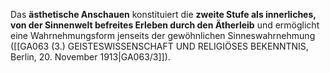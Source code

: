 
Das **ästhetische Anschauen** konstituiert die **zweite Stufe als innerliches, von der Sinnenwelt befreites Erleben durch den Ätherleib** und ermöglicht eine Wahrnehmungsform jenseits der gewöhnlichen Sinneswahrnehmung ([[GA063 (3.) GEISTESWISSENSCHAFT UND RELIGIÖSES BEKENNTNIS, Berlin, 20. November 1913|GA063/3]]).
